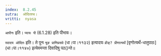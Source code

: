 ```yaml
---
index:  8.2.45
sutra:  ओदितश्च।
vritti:  nyasa
---
```


`आपीनः` इति। `प्यायः पी` (6.1.28) इति पीभावः। 

`स्वादय ओदितः` इति। ते पुनः `षूङ प्राणिप्रसवे` (धा।पा।११३२) इत्यादयः `व्रीङ्? प्रीणात्यर्थे` [वृणोत्यर्थे-धातुपाठः] (धा।पा।११४०) इत्येवमन्ता दिवादिषु पठ()न्ते॥
